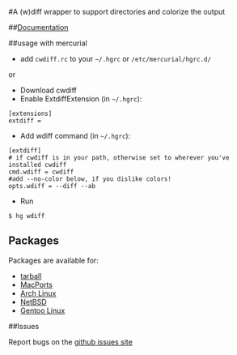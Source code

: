 #A (w)diff wrapper to support directories and colorize the output

##[Documentation](http://junghans.github.io/cwdiff/)

##usage with mercurial

* add `cwdiff.rc` to your `~/.hgrc` or `/etc/mercurial/hgrc.d/`

or

* Download cwdiff
* Enable ExtdiffExtension (in `~/.hgrc`):
```
[extensions]
extdiff =
```
* Add wdiff command (in `~/.hgrc`):
```
[extdiff]
# if cwdiff is in your path, otherwise set to wherever you've installed cwdiff
cmd.wdiff = cwdiff
#add --no-color below, if you dislike colors!
opts.wdiff = --diff --ab
```
* Run
```
$ hg wdiff
```

## Packages

Packages are available for:
* [tarball](https://github.com/junghans/cwdiff/releases)
* [MacPorts](http://www.macports.org/ports.php?by=name&substr=cwdiff)
* [Arch Linux](https://aur.archlinux.org/packages/cwdiff)
* [NetBSD](http://cvsweb.netbsd.org/bsdweb.cgi/pkgsrc/textproc/cwdiff/)
* [Gentoo Linux](http://packages.gentoo.org/package/dev-util/cwdiff)

##Issues

Report bugs on the [github issues site](https://github.com/junghans/cwdiff/issues)

